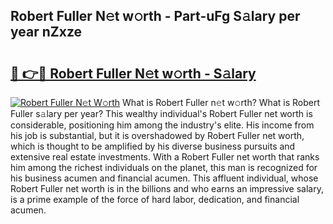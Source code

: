 ## Robert Fuller N𝚎t w𝚘rth - Part-uFg S𝚊lary per year nZxze

# <h2><a href="http://gc1ltjh.nevu.top/?p=Robert+Fuller">🔗 👉🔴 Robert Fuller N𝚎t w𝚘rth - S𝚊lary</a></h2>

[![Robert Fuller N𝚎t W𝚘rth](https://i.imgur.com/Oavwk0R.jpeg)](http://gc1ltjh.nevu.top/?p=Robert+Fuller)
What is Robert Fuller n𝚎t w𝚘rth? What is Robert Fuller s𝚊lary per year?
This wealthy individual's Robert Fuller net worth is considerable, positioning him among the industry's elite. His income from his job is substantial, but it is overshadowed by Robert Fuller net worth, which is thought to be amplified by his diverse business pursuits and extensive real estate investments. With a Robert Fuller net worth that ranks him among the richest individuals on the planet, this man is recognized for his business acumen and financial acumen. This affluent individual, whose Robert Fuller net worth is in the billions and who earns an impressive salary, is a prime example of the force of hard labor, dedication, and financial acumen.
